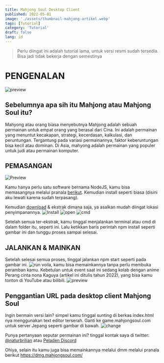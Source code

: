 ```yaml
---
title: Mahjong Soul Desktop Client
published: 2022-05-01
image: './assets/thumbnail-mahjong-artikel.webp'
tags: [Tutorial]
category: 'Tutorial'
draft: false 
lang: id
---
```


> Perlu diingat ini adalah tutorial lama, untuk versi resmi sudah tersedia. Bisa jadi tidak bekerja dengan semestinya

# PENGENALAN
![preview](https://miro.medium.com/v2/resize:fit:4800/format:webp/1*vWOYi5le6ovBINHsyLG-cQ.png)

## Sebelumnya apa sih itu Mahjong atau Mahjong Soul itu?
Mahyong atau orang biasa menyebutnya Mahjong adalah sebuah permainan untuk empat orang yang berasal dari Cina. Ini adalah permainan yang menuntut kecakapan, strategi, kecerdasan, kalkulasi, dan peruntungan. Tergantung pada variasi permainannya, faktor keberuntungan bisa kecil atau dominan. Di Asia, mahyong adalah permainan yang populer untuk judi atau permainan komputer.

## PEMASANGAN
![Preview](https://miro.medium.com/v2/resize:fit:4800/format:webp/1*tCwoeuBBPZA8hNxbzIsmmQ.png)

Kamu hanya perlu satu software bernama NodeJS, kamu bisa memasangnya melalui pranala [berikut](https://www.google.com/url?q=https%3A%2F%2Fnodejs.org%2Fen%2Fdownload%2Fcurrent%2F&sa=D&sntz=1&usg=AOvVaw2NBLQNRYaH0g2zYL7qEUe2). Kemudian install seperti biasa (disini aku lewati karena sudah terpasang).

Kemudian [download](https://github.com/berpergian/MahjongSoul-Dekstop) & ekstrak dimana saja, ya asalkan mudah diingat lokasi penyimpanannya.
![Install](https://miro.medium.com/v2/resize:fit:640/format:webp/1*5YojCTVIxJjBejTjy3z7LA.png)
![open](https://miro.medium.com/v2/resize:fit:4800/format:webp/1*h1lkIt_pHpiyUSYfGi6mQg.png)
![cmd](https://miro.medium.com/v2/resize:fit:4800/format:webp/1*-8WfyGF2ppQ6VxvaummVTA.png)

Setelah semua ter-ekstrak, kamu tinggal menjalankan terminal atau cmd di dalam folder itu, seperti ini. Lalu ketikkan baris perintah npm install seperti gambar ini dan tunggu proses sampai selesai.

## JALANKAN & MAINKAN
Setelah selesai semua proses, tinggal jalankan npm start seperti pada gambar ini.
![run](https://miro.medium.com/v2/resize:fit:4800/format:webp/1*n-m-TH40QQVTHVyLaSHHfw.png)
voila, kamu bisa memainkannya tanpa perlu membuka peramban kamu. Kebetulan untuk event saat ini sedang kolab dengan anime Perang cinta nona Kaguya (artikel ini ditulis tahun 2022), yang bisa kamu tonton di YouTube atau bilibili.
![preview](https://miro.medium.com/v2/resize:fit:4800/format:webp/1*5eNT2-QM5dKVyQrSlWYR1Q.png)

## Penggantian URL pada desktop client Mahjong Soul

Ingin bermain versi lain? simpel kamu tinggal sunting di berkas index.html nya menggunakan text editor terserah. Ganti ke game.mahjongsoul.com untuk server Jepang seperti gambar di bawah.
![change](https://miro.medium.com/v2/resize:fit:4800/format:webp/1*ihsEshrOeUX8986QPGE05A.png)

Punya pertanyaan seputar permainan ini? tinggal kontak saya di twitter: [@naturbrilian](https://twitter.com/naturbrilian) atau [Peladen Discord](https://go.naturbrilian.my.id/discord)

Ohiya, selain itu kamu juga bisa memainkannya melalui dmm melalui pranala berikut https://dmg.mahjongsoul.com/
